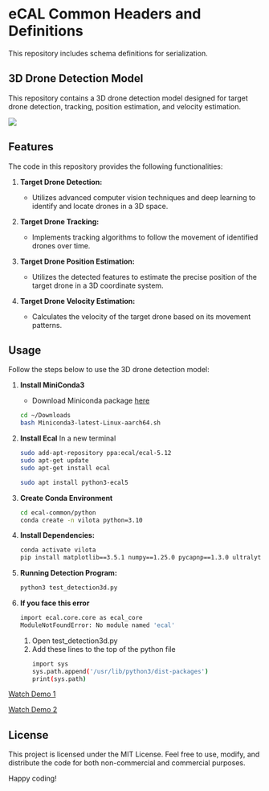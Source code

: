 # eCAL Common Headers and Definitions

This repository includes schema definitions for serialization.

## 3D Drone Detection Model

This repository contains a 3D drone detection model designed for target drone detection, tracking, position estimation, and velocity estimation.

![](python/assets/demo_gif.gif)

## Features

The code in this repository provides the following functionalities:

1. **Target Drone Detection:**
   - Utilizes advanced computer vision techniques and deep learning to identify and locate drones in a 3D space.

2. **Target Drone Tracking:**
   - Implements tracking algorithms to follow the movement of identified drones over time.

3. **Target Drone Position Estimation:**
   - Utilizes the detected features to estimate the precise position of the target drone in a 3D coordinate system.

4. **Target Drone Velocity Estimation:**
   - Calculates the velocity of the target drone based on its movement patterns.

## Usage

Follow the steps below to use the 3D drone detection model:

1. **Install MiniConda3**
     - Download Miniconda package [here](https://repo.anaconda.com/miniconda/Miniconda3-latest-Linux-aarch64.sh)
   ```bash
   cd ~/Downloads
   bash Miniconda3-latest-Linux-aarch64.sh
   ```

3. **Install Ecal**
   In a new terminal
   ```bash
   sudo add-apt-repository ppa:ecal/ecal-5.12
   sudo apt-get update
   sudo apt-get install ecal
   
   sudo apt install python3-ecal5
   ```
5. **Create Conda Environment**
   ```bash
   cd ecal-common/python
   conda create -n vilota python=3.10
   ```

6. **Install Dependencies:**
   ```bash
   conda activate vilota
   pip install matplotlib==3.5.1 numpy==1.25.0 pycapnp==1.3.0 ultralytics==8.0.220 protobuf
   ```

7. **Running Detection Program:**
   ```bash
   python3 test_detection3d.py
   ```
8. **If you face this error**
   ```bash
   import ecal.core.core as ecal_core
   ModuleNotFoundError: No module named 'ecal'
   ```
   1. Open test_detection3d.py
   2. Add these lines to the top of the python file
      ```bash
      import sys
      sys.path.append('/usr/lib/python3/dist-packages')
      print(sys.path)
      ```


<!--
4. **OLD: Running Detection Program:**

  3.1 In the first terminal, SSH into Vilota Camera and run:
   ```bash
   vk_camera_driver ~/vilota_configs_common/camera_driver/vk360_light_front_rectified.json
   ```
  3.2 In the second terminal, SSH into Vilota Camera and run:
   ```bash
   vk_vio_ecal ~/vilota_configs_common/vio/vk180_moderate_rectified.json
   ```
  3.2 In the third terminal, run:
   ```bash
   python3 test_detection3d.py
   ```
-->
[Watch Demo 1](python/assets/demo.mp4)

[Watch Demo 2](python/assets/demo_depth.mp4)

## License

This project is licensed under the MIT License. Feel free to use, modify, and distribute the code for both non-commercial and commercial purposes.

Happy coding!
